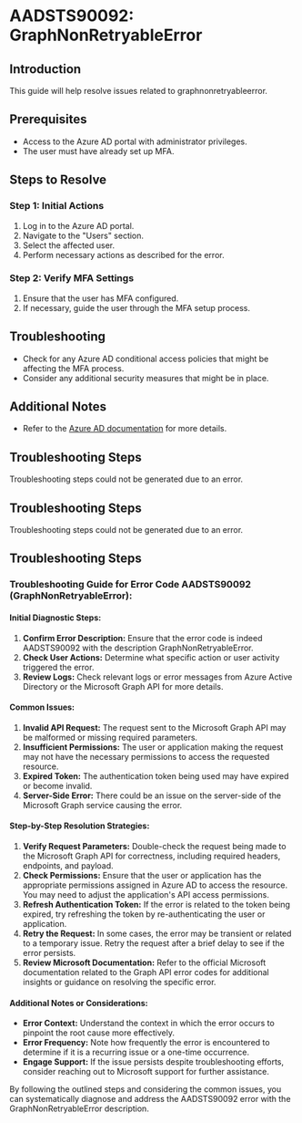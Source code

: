 # AADSTS90092: GraphNonRetryableError

## Introduction

This guide will help resolve issues related to graphnonretryableerror.

## Prerequisites

* Access to the Azure AD portal with administrator privileges.
* The user must have already set up MFA.

## Steps to Resolve

### Step 1: Initial Actions

1. Log in to the Azure AD portal.
2. Navigate to the "Users" section.
3. Select the affected user.
4. Perform necessary actions as described for the error.

### Step 2: Verify MFA Settings

1. Ensure that the user has MFA configured.
2. If necessary, guide the user through the MFA setup process.

## Troubleshooting

* Check for any Azure AD conditional access policies that might be affecting the
  MFA process.
* Consider any additional security measures that might be in place.

## Additional Notes

* Refer to the
  [Azure AD documentation](https://learn.microsoft.com/en-us/azure/active-directory/)
  for more details.

## Troubleshooting Steps

Troubleshooting steps could not be generated due to an error.

## Troubleshooting Steps

Troubleshooting steps could not be generated due to an error.

## Troubleshooting Steps

### Troubleshooting Guide for Error Code AADSTS90092 (GraphNonRetryableError):

#### Initial Diagnostic Steps:

1. **Confirm Error Description:** Ensure that the error code is indeed
   AADSTS90092 with the description GraphNonRetryableError.
2. **Check User Actions:** Determine what specific action or user activity
   triggered the error.
3. **Review Logs:** Check relevant logs or error messages from Azure Active
   Directory or the Microsoft Graph API for more details.

#### Common Issues:

1. **Invalid API Request:** The request sent to the Microsoft Graph API may be
   malformed or missing required parameters.
2. **Insufficient Permissions:** The user or application making the request may
   not have the necessary permissions to access the requested resource.
3. **Expired Token:** The authentication token being used may have expired or
   become invalid.
4. **Server-Side Error:** There could be an issue on the server-side of the
   Microsoft Graph service causing the error.

#### Step-by-Step Resolution Strategies:

1. **Verify Request Parameters:** Double-check the request being made to the
   Microsoft Graph API for correctness, including required headers, endpoints,
   and payload.
2. **Check Permissions:** Ensure that the user or application has the
   appropriate permissions assigned in Azure AD to access the resource. You may
   need to adjust the application's API access permissions.
3. **Refresh Authentication Token:** If the error is related to the token being
   expired, try refreshing the token by re-authenticating the user or
   application.
4. **Retry the Request:** In some cases, the error may be transient or related
   to a temporary issue. Retry the request after a brief delay to see if the
   error persists.
5. **Review Microsoft Documentation:** Refer to the official Microsoft
   documentation related to the Graph API error codes for additional insights or
   guidance on resolving the specific error.

#### Additional Notes or Considerations:

* **Error Context:** Understand the context in which the error occurs to
  pinpoint the root cause more effectively.
* **Error Frequency:** Note how frequently the error is encountered to determine
  if it is a recurring issue or a one-time occurrence.
* **Engage Support:** If the issue persists despite troubleshooting efforts,
  consider reaching out to Microsoft support for further assistance.

By following the outlined steps and considering the common issues, you can
systematically diagnose and address the AADSTS90092 error with the
GraphNonRetryableError description.
